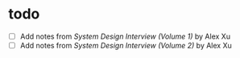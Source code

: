 # todo

- [ ] Add notes from *System Design Interview (Volume 1)* by Alex Xu
- [ ] Add notes from *System Design Interview (Volume 2)* by Alex Xu
